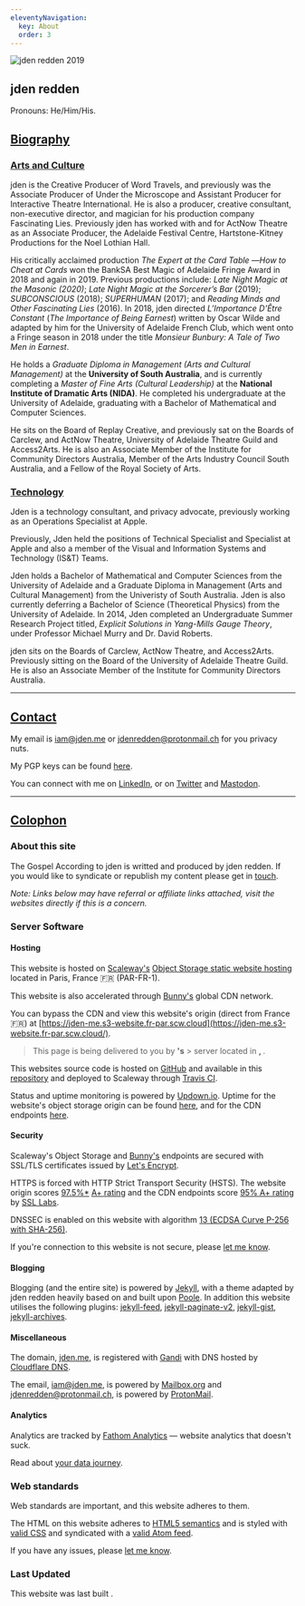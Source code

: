 ```yaml
---
eleventyNavigation:
  key: About
  order: 3
---
```


<img class="about" src="/content/images/jden-redden-2019.jpg" alt="jden redden 2019">

## jden redden

Pronouns: He/Him/His.

## [Biography](#bio)

### [Arts and Culture](#arts-and-culture)

jden is the Creative Producer of Word Travels, and previously was the Associate
Producer of Under the Microscope and Assistant Producer for Interactive Theatre
International. He is also a producer, creative consultant, non-executive
director, and magician for his production company Fascinating Lies. Previously
jden has worked with and for ActNow Theatre as an Associate Producer, the
Adelaide Festival Centre, Hartstone-Kitney Productions for the Noel Lothian
Hall.

His critically acclaimed production _The Expert at the Card Table_ —_How to
Cheat at Cards_ won the BankSA Best Magic of Adelaide Fringe Award in 2018 and
again in 2019. Previous productions include: _Late Night Magic at the Masonic
(2020)_; _Late Night Magic at the Sorcerer’s Bar_ (2019); _SUBCONSCIOUS_ (2018);
_SUPERHUMAN_ (2017); and _Reading Minds and Other Fascinating Lies_ (2016). In
2018, jden directed _L’Importance D’Être Constant_ (_The Importance of Being
Earnest_) written by Oscar Wilde and adapted by him for the University of
Adelaide French Club, which went onto a Fringe season in 2018 under the title
_Monsieur Bunbury: A Tale of Two Men in Earnest_.

He holds a _Graduate Diploma in Management (Arts and Cultural Management)_ at
the **University of South Australia**, and is currently completing a _Master of
Fine Arts (Cultural Leadership)_ at the **National Institute of Dramatic Arts
(NIDA)**. He completed his undergraduate at the University of Adelaide,
graduating with a Bachelor of Mathematical and Computer Sciences.

He sits on the Board of Replay Creative, and previously sat on the Boards of
Carclew, and ActNow Theatre, University of Adelaide Theatre Guild and
Access2Arts. He is also an Associate Member of the Institute for Community
Directors Australia, Member of the Arts Industry Council South Australia, and a
Fellow of the Royal Society of Arts.

### [Technology](#technology)

Jden is a technology consultant, and privacy advocate, previously working as an
Operations Specialist at Apple.

Previously, Jden held the positions of Technical Specialist and Specialist at
Apple and also a member of the Visual and Information Systems and Technology
(IS&T) Teams.

Jden holds a Bachelor of Mathematical and Computer Sciences from the University
of Adelaide and a Graduate Diploma in Management (Arts and Cultural Management)
from the Univeristy of South Australia. Jden is also currently deferring a
Bachelor of Science (Theoretical Physics) from the University of Adelaide. In
2014, Jden completed an Undergraduate Summer Research Project titled, _Explicit
Solutions in Yang-Mills Gauge Theory_, under Professor Michael Murry and Dr.
David Roberts.

jden sits on the Boards of Carclew, ActNow Theatre, and Access2Arts. Previously
sitting on the Board of the University of Adelaide Theatre Guild. He is also an
Associate Member of the Institute for Community Directors Australia.

---

## [Contact](#contact)

My email is
[&#105;&#097;&#109;&#064;&#106;&#100;&#101;&#110;&#046;&#109;&#101;](mailto:iam@jden.me)
or
[&#106;&#100;&#101;&#110;&#114;&#101;&#100;&#100;&#101;&#110;&#064;&#112;&#114;&#111;&#116;&#111;&#110;&#109;&#097;&#105;&#108;&#046;&#099;&#104;](mailto:jdenredden@protonmail.ch)
for you privacy nuts.

My PGP keys can be found [here](/pgp).

You can connect with me on [LinkedIn](https://www.linkedin.com/in/jdenredden),
or on [Twitter](https://www.twitter.com/jden) and
<a rel="me" href="https://aus.social/@jden">Mastodon</a>.

---

## [Colophon](#colophon)

### About this site

The Gospel According to jden is writted and produced by jden redden. If you
would like to syndicate or republish my content please get in [touch](#contact).

_Note: Links below may have referral or affiliate links attached, visit the
websites directly if this is a concern._

### Server Software

#### Hosting

This website is hosted on [Scaleway's](https://scaleway.com)
[Object Storage static website hosting](https://www.scaleway.com/en/docs/s3-bucket-website-console/)
located in Paris, France 🇫🇷 (PAR-FR-1).

This website is also accelerated through
[Bunny's](https://bunny.net/?ref=qckybt9swf) global CDN network.

You can bypass the CDN and view this website's origin (direct from France 🇫🇷) at
[https://jden-me.s3-website.fr-par.scw.cloud](https://jden-me.s3-website.fr-par.scw.cloud/).

> This page is being delivered to you <span id="cdnRequest"></span>by
> <strong><span id="provider"></span>'s</strong> >
> <strong><span id="server"></span></strong> server located in
> <strong><span id="city"></span>, <span id="country"></span></strong>.

This websites source code is hosted on [GitHub](https://github.com) and
available in this [repository](https://github.com/JDENredden/website) and
deployed to Scaleway through [Travis CI](https://travis-ci.org).

Status and uptime monitoring is powered by
[Updown.io](https://updown.io/r/LFakW). Uptime for the website's object storage
origin can be found [here](https://status.origin.jden.me), and for the CDN
endpoints [here](https://status.jden.me).

#### Security

Scaleway's Object Storage and [Bunny's](https://bunny.net/features) endpoints
are secured with SSL/TLS certificates issued by
[Let's Encrypt](http://letsencrypt.org).

HTTPS is forced with HTTP Strict Transport Security (HSTS). The website origin
scores [97.5%\*](https://github.com/ssllabs/ssllabs-scan/issues/636)
[A+ rating](https://ssllabs.com/ssltest/analyze.html?d=origin.jden.me) and the
CDN endpoints score
[95% A+ rating](https://ssllabs.com/ssltest/analyze.html?d=jden.me) by
[SSL Labs](https://ssllabs.com).

DNSSEC is enabled on this website with algorithm
[13 (ECDSA Curve P-256 with SHA-256)](https://cloudflare.com/dns/dnssec/ecdsa-and-dnssec/).

If you're connection to this website is not secure, please
[let me know](#contact).

#### Blogging

Blogging (and the entire site) is powered by [Jekyll](https://jekyll.com), with
a theme adapted by jden redden heavily based on and built upon
[Poole](https://github.com/poole/poole). In addition this website utilises the
following plugins: [jekyll-feed](https://github.com/jekyll/jekyll-feed),
[jekyll-paginate-v2](https://github.com/sverrirs/jekyll-paginate-v2),
[jekyll-gist](https://github.com/jekyll/jekyll-gist),
[jekyll-archives](https://github.com/jekyll/jekyll-archives).

#### Miscellaneous

The domain, [jden.me](https://jden.me), is registered with
[Gandi](https://gandi.link/f/8377d3c5) with DNS hosted by
[Cloudflare DNS](https://cloudflare.com/dns/).

The email,
[&#105;&#097;&#109;&#064;&#106;&#100;&#101;&#110;&#046;&#109;&#101;](mailto:iam@jden.me),
is powered by [Mailbox.org](https://mailbox.org/en/) and
[&#106;&#100;&#101;&#110;&#114;&#101;&#100;&#100;&#101;&#110;&#064;&#112;&#114;&#111;&#116;&#111;&#110;&#109;&#097;&#105;&#108;&#046;&#099;&#104;](mailto:jdenredden@protonmail.ch),
is powered by [ProtonMail](https://protonmail.com).

#### Analytics

Analytics are tracked by [Fathom Analytics](https://usefathom.com/ref/EIMKRAn) —
website analytics that doesn't suck.

Read about [your data journey](https://usefathom.com/data).

### Web standards

Web standards are important, and this website adheres to them.

The HTML on this website adheres to
[HTML5 semantics](https://validator.w3.org/nu/?doc=https%3A%2F%2Fjden.me%2F) and
is styled with
[valid CSS](https://jigsaw.w3.org/css-validator/validator?uri=jden.me) and
syndicated with a
[valid Atom feed](https://www.feedvalidator.org/check.cgi?url=https%3A%2F%2Fjden.me%2Ffeed.xml).

If you have any issues, please [let me know](#contact).

### Last Updated

This website was last built [](https://github.com/JDENredden/website).

## <script src="/hosting.js"></script>
